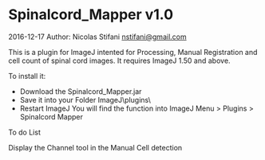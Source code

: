 # Spinalcord_Mapper v1.0
2016-12-17
Author: Nicolas Stifani nstifani@gmail.com

This is a plugin for ImageJ intented for Processing, Manual Registration and cell count of spinal cord images.
It requires ImageJ 1.50 and above.

To install it:
- Download the Spinalcord_Mapper.jar
- Save it into your Folder ImageJ\plugins\
- Restart ImageJ
You will find the function into ImageJ Menu > Plugins > Spinalcord Mapper

To do List

Display the Channel tool in the Manual Cell detection
